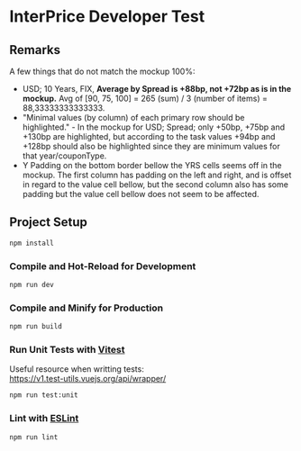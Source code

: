 # InterPrice Developer Test

## Remarks

A few things that do not match the mockup 100%:

- USD; 10 Years, FIX, **Average by Spread is +88bp, not +72bp as is in the mockup.** Avg of [90, 75, 100] = 265 (sum) / 3 (number of items) = 88,33333333333333.
- "Minimal values (by column) of each primary row should be highlighted." - In the mockup for USD; Spread; only +50bp, +75bp and +130bp are highlighted, but according to the task values +94bp and +128bp should also be highlighted since they are minimum values for that year/couponType.
- Y Padding on the bottom border bellow the YRS cells seems off in the mockup. The first column has padding on the left and right, and is offset in regard to the value cell bellow, but the second column also has some padding but the value cell bellow does not seem to be affected.


## Project Setup

```sh
npm install
```

### Compile and Hot-Reload for Development

```sh
npm run dev
```

### Compile and Minify for Production

```sh
npm run build
```

### Run Unit Tests with [Vitest](https://vitest.dev/)

Useful resource when writting tests:     
https://v1.test-utils.vuejs.org/api/wrapper/

```sh
npm run test:unit
```

### Lint with [ESLint](https://eslint.org/)

```sh
npm run lint
```
